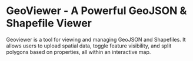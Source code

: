 # GeoViewer - A Powerful GeoJSON & Shapefile Viewer

Geoviewer is a tool for viewing and managing GeoJSON and Shapefiles. It allows users to upload spatial data, toggle feature visibility, and split polygons based on properties, all within an interactive map.
